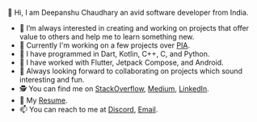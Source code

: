 👋 Hi, I am Deepanshu Chaudhary an avid software developer from India.

- 👀 I’m always interested in creating and working on projects that offer value to others and help me to learn something new.
- 🌱 Currently I'm working on a few projects over [PIA](https://github.com/PureInfoApps).
- 🦾 I have programmed in Dart, Kotlin, C++, C, and Python.
- 🦍 I have worked with Flutter, Jetpack Compose, and Android.
- 💞️ Always looking forward to collaborating on projects which sound interesting and fun.
- 🕵️ You can find me on [StackOverflow](https://stackoverflow.com/users/15199864/deepanshu), [Medium](https://medium.com/@deepanshuc2141), [LinkedIn](https://www.linkedin.com/in/chaudhary-deepanshu/).
- 📄 My [Resume](https://github.com/chaudharydeepanshu/chaudharydeepanshu/files/8500050/Deepanshu.Resume.Without.Details.pdf).
- 📫 You can reach to me at [Discord](https://discordapp.com/users/546260843902271515/), [Email](mailto:0qs8e9yn@duck.com?subject=[GitHub]).

<!---
chaudharydeepanshu/chaudharydeepanshu is a ✨ special ✨ repository because its `README.md` (this file) appears on your GitHub profile.
You can click the Preview link to take a look at your changes.
--->
